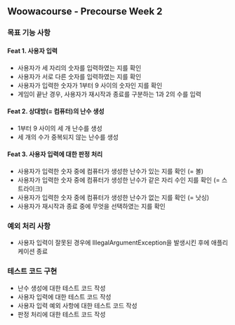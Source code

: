 ## Woowacourse - Precourse Week 2

### 목표 기능 사항

#### Feat 1. 사용자 입력
- 사용자가 세 자리의 숫자를 입력하였는 지를 확인
- 사용자가 서로 다른 숫자를 입력하였는 지를 확인
- 사용자가 입력한 숫자가 1부터 9 사이의 숫자인 지를 확인
- 게임이 끝난 경우, 사용자가 재시작과 종료를 구분하는 1과 2의 수를 입력

#### Feat 2. 상대방(= 컴퓨터)의 난수 생성
- 1부터 9 사이의 세 개 난수를 생성
- 세 개의 수가 중복되지 않는 난수를 생성

#### Feat 3. 사용자 입력에 대한 판정 처리
- 사용자가 입력한 숫자 중에 컴퓨터가 생성한 난수가 있는 지를 확인 (= 볼)
- 사용자가 입력한 숫자 중에 컴퓨터가 생성한 난수가 같은 자리 수인 지를 확인 (= 스트라이크)
- 사용자가 입력한 숫자 중에 컴퓨터가 생성한 난수가 없는 지를 확인 (= 낫싱)
- 사용자가 재시작과 종료 중에 무엇을 선택하였는 지를 확인

### 예외 처리 사항
- 사용자 입력이 잘못된 경우에 IllegalArgumentException을 발생시킨 후에 애플리케이션 종료

### 테스트 코드 구현
- 난수 생성에 대한 테스트 코드 작성
- 사용자 입력에 대한 테스트 코드 작성
- 사용자 입력 예외 사항에 대한 테스트 코드 작성
- 판정 처리에 대한 테스트 코드 작성